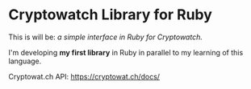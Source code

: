 # Cryptowatch Library for Ruby

This is will be: *a simple interface in Ruby for Cryptowatch.*

I'm developing **my first library** in Ruby in parallel to my learning of this language.

Cryptowat.ch API: https://cryptowat.ch/docs/